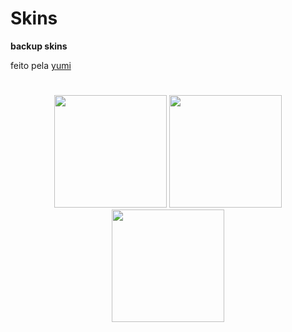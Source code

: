 # Skins
**backup skins** 

feito pela [yumi](https://osu.ppy.sh/users/13819731)

#
<p align="center">
  <a href="yumiihsz.md">
    <img src="https://a.ppy.sh/13819731"
         width="180"
         height="180"></a>
 <a href="minpz.md">
  <img src="https://a.ppy.sh/10159709"  
       width="180"
       height="180">
  </a>
  <a href="hirata.md">
  <img src="https://a.ppy.sh/10188022"
       width="180"
       height="180">
  </a>
  
